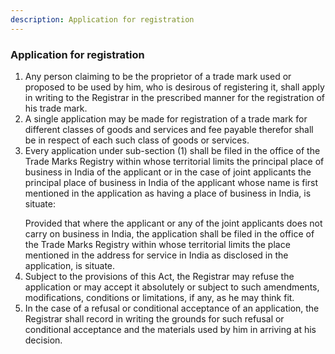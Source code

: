 ```yaml
---
description: Application for registration
---
```


### Application for registration

1. Any person claiming to be the proprietor of a trade mark used or proposed to be used by him, who is desirous of registering it, shall apply in writing to the Registrar in the prescribed manner for the registration of his trade mark.
2. A single application may be made for registration of a trade mark for different classes of goods and services and fee payable therefor shall be in respect of each such class of goods or services.
3. Every application under sub-section (1) shall be filed in the office of the Trade Marks Registry within whose territorial limits the principal place of business in India of the applicant or in the case of joint applicants the principal place of business in India of the applicant whose name is first mentioned in the application as having a place of business in India, is situate:</p>Provided that where the applicant or any of the joint applicants does not carry on business in India, the application shall be filed in the office of the Trade Marks Registry within whose territorial limits the place mentioned in the address for service in India as disclosed in the application, is situate.
4. Subject to the provisions of this Act, the Registrar may refuse the application or may accept it absolutely or subject to such amendments, modifications, conditions or limitations, if any, as he may think fit.
5. In the case of a refusal or conditional acceptance of an application, the Registrar shall record in writing the grounds for such refusal or conditional acceptance and the materials used by him in arriving at his decision.
